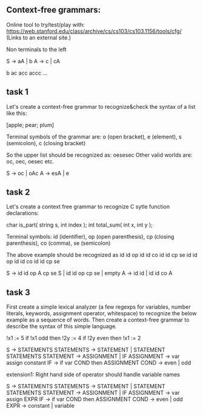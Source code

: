 ## Context-free grammars:

Online tool to try/test/play with: https://web.stanford.edu/class/archive/cs/cs103/cs103.1156/tools/cfg/ (Links to an external site.)

Non terminals to the left

S -> aA | b
A -> c | cA

b
ac
acc
accc
...

## task 1
Let's create a context-free grammar to recognize&check the syntax of a list like this:

[apple; pear; plum]

Terminal symbols of the grammar are:
o (open bracket), e (element), s (semicolon), c (closing bracket)

So the upper list should be recognized as: oesesec
Other valid worlds are: oc, oec, oesec etc.

S -> oc | oAc
A -> esA | e

## task 2
Let's create a context free grammar to recognize C sytle function declarations:

char is_part( string s, int index );
int total_sum( int x, int y );

Terminal symbols:
id (identifier), op (open parenthesis), cp (closing parenthesis), co (comma), se (semicolon)

The above example should be recognized as id id op id id co id id cp se id id op id id co id id cp se

S -> id id op A cp se S | id id op cp se | empty
A -> id id | id id co A


## task 3

First create a simple lexical analyzer (a few regexps for variables, number literals, keywords, assignment operator, whitespace) to recognize the below example as a sequence of words. Then create a context-free grammar to describe the syntax of this simple language.

!x1 := 5
if !x1 odd then !2y := 4
if !2y even then !x1 := 2


S -> STATEMENTS
STATEMENTS -> STATEMENT | STATEMENT STATEMENTS
STATEMENT -> ASSIGNMENT | IF
ASSIGNMENT -> var assign constant
IF -> if var COND then ASSIGNMENT
COND -> even | odd

extension1: Right hand side of operator should handle variable names

S -> STATEMENTS
STATEMENTS -> STATEMENT | STATEMENT STATEMENTS
STATEMENT -> ASSIGNMENT | IF
ASSIGNMENT -> var assign EXPR
IF -> if var COND then ASSIGNMENT
COND -> even | odd
EXPR -> constant | variable
